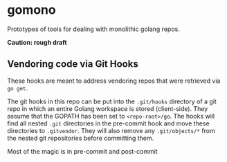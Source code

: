 # gomono

Prototypes of tools for dealing with monolithic golang repos.

**Caution: rough draft**

## Vendoring code via Git Hooks

These hooks are meant to address vendoring repos that were retrieved via `go get`.

The git hooks in this repo can be put into the `.git/hooks` directory of a git repo in which an entire Golang workspace is stored (client-side).
They assume that the GOPATH has been set to `<repo-root>/go`.
The hooks will find all nested `.git` directories in the pre-commit hook and move these directories to `.gitvendor`.
They will also remove any `.git/objects/*` from the nested git repositories before committing them.

Most of the magic is in pre-commit and post-commit
